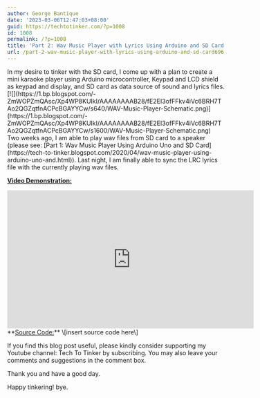 ```yaml
---
author: George Bantique
date: '2023-03-06T12:47:03+08:00'
guid: https://techtotinker.com/?p=1008
id: 1008
permalink: /?p=1008
title: 'Part 2: Wav Music Player with Lyrics Using Arduino and SD Card'
url: /part-2-wav-music-player-with-lyrics-using-arduino-and-sd-card696-revision-v1-Part-2-Wav-Music-Player-with-Lyrics-Using-Arduino-and-SD-Card
---
```



<div dir="ltr" style="text-align: left;">In my desire to tinker with the SD card, I come up with a plan to create a mini karaoke player using Arduino microcontroller, Keypad and LCD shield as keypad and display, and SD card as data source of sound and lyrics files. <div style="clear: both; text-align: left;">[![](https://1.bp.blogspot.com/-ZmWOPZmQAsc/Xp4WP8KUIkI/AAAAAAAAB28/fE2EI3ofFFkv4iVc6BRH7TAo2QGZqtfnACPcBGAYYCw/s640/WAV-Music-Player-Schematic.png)](https://1.bp.blogspot.com/-ZmWOPZmQAsc/Xp4WP8KUIkI/AAAAAAAAB28/fE2EI3ofFFkv4iVc6BRH7TAo2QGZqtfnACPcBGAYYCw/s1600/WAV-Music-Player-Schematic.png)</div>Two weeks ago, I am able to play wav files from SD card to a speaker (please see: [Part 1: Wav Music Player Using Arduino Uno and SD Card](https://tech-to-tinker.blogspot.com/2020/04/wav-music-player-using-arduino-uno-and.html)). Last night, I am finally able to sync the LRC lyrics file with the currently playing wav files.

**<u>Video Demonstration:</u><u>  
</u>**

<div style="clear: both; text-align: left;"><iframe allowfullscreen="" data-thumbnail-src="https://i.ytimg.com/vi/Rsru3GAL1mc/0.jpg" frameborder="0" height="320" loading="lazy" src="https://www.youtube.com/embed/Rsru3GAL1mc?feature=player_embedded" width="570"></iframe></div>**<u>Source Code:</u>**  
\[insert source code here\]

If you find this blog post useful, please kindly consider supporting my Youtube channel: Tech To Tinker by subscribing. You may also leave your comments and suggestions in the comment box.

Thank you and have a good day.

Happy tinkering! bye.

</div>